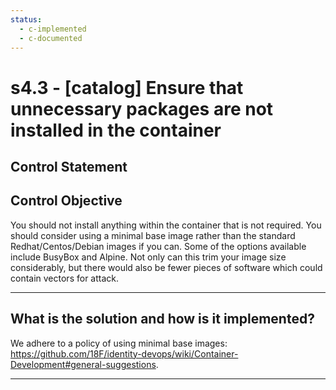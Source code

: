 ```yaml
---
status:
  - c-implemented
  - c-documented
---
```


# s4.3 - \[catalog\] Ensure that unnecessary packages are not installed in the container

## Control Statement

## Control Objective

You should not install anything within the container that is not required.     You should consider using a minimal base image rather than the standard Redhat/Centos/Debian images if you can. Some of the options available include BusyBox and Alpine.    Not only can this trim your image size considerably, but there would also be fewer pieces of software which could contain vectors for attack.

______________________________________________________________________

## What is the solution and how is it implemented?

We adhere to a policy of using minimal base images:  https://github.com/18F/identity-devops/wiki/Container-Development#general-suggestions.

______________________________________________________________________
